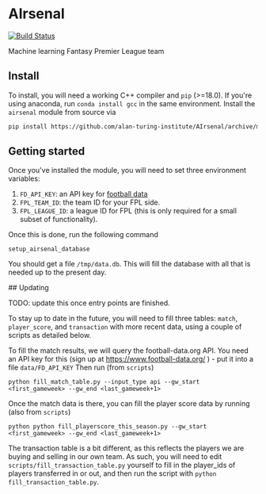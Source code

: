 # AIrsenal
[![Build Status](https://travis-ci.org/alan-turing-institute/AIrsenal.svg?branch=master)](https://travis-ci.org/alan-turing-institute/AIrsenal)

Machine learning Fantasy Premier League team

## Install

To install, you will need a working C++ compiler and `pip` (>=18.0).
If you're using anaconda, run `conda install gcc` in the same environment.
Install the `airsenal` module from source via

```bash
pip install https://github.com/alan-turing-institute/AIrsenal/archive/master.zip --process-dependency-links
```

## Getting started

Once you've installed the module, you will need to set three environment variables:

1. `FD_API_KEY`: an API key for [football data](https://www.football-data.org/)
2. `FPL_TEAM_ID`: the team ID for your FPL side.
3. `FPL_LEAGUE_ID`: a league ID for FPL (this is only required for a small subset of functionality).

Once this is done, run the following command

```shell
setup_airsenal_database
```

You should get a file ```/tmp/data.db```.  This will fill the database with all that is needed up to the present day.

## Updating

TODO: update this once entry points are finished.

To stay up to date in the future, you will need to fill three tables: ```match```, ```player_score```, and ```transaction```
with more recent data, using a couple of scripts as detailed below.

To fill the match results, we will query the football-data.org API.  You need an API key for this (sign up at https://www.football-data.org/ ) - put it into a file ```data/FD_API_KEY```
Then run (from ```scripts```)
```
python fill_match_table.py --input_type api --gw_start <first_gameweek> --gw_end <last_gameweek+1>
```


Once the match data is there, you can fill the player score data by running (also from ```scripts```)
```
python python fill_playerscore_this_season.py --gw_start <first_gameweek> --gw_end <last_gameweek+1>
```

The transaction table is a bit different, as this reflects the players we are buying and selling in our own team.
As such, you will need to edit ```scripts/fill_transaction_table.py``` yourself to fill in the player_ids of players
transferred in or out, and then run the script with ```python fill_transaction_table.py```.
